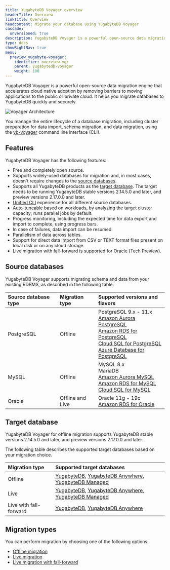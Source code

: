 ```yaml
---
title: YugabyteDB Voyager overview
headerTitle: Overview
linkTitle: Overview
headcontent: Migrate your database using YugabyteDB Voyager
cascade:
  unversioned: true
description: YugabyteDB Voyager is a powerful open-source data migration engine that helps you migrate your database to YugabyteDB quickly and securely.
type: docs
showRightNav: true
menu:
  preview_yugabyte-voyager:
    identifier: overview-vgr
    parent: yugabytedb-voyager
    weight: 100
---
```


YugabyteDB Voyager is a powerful open-source data migration engine that accelerates cloud native adoption by removing barriers to moving applications to the public or private cloud. It helps you migrate databases to YugabyteDB quickly and securely.

![Voyager Architecture](/images/migrate/voyager-architecture.png)

You manage the entire lifecycle of a database migration, including cluster preparation for data import, schema migration, and data migration, using the [yb-voyager](https://github.com/yugabyte/yb-voyager) command line interface (CLI).

## Features

YugabyteDB Voyager has the following features:

- Free and completely open source.
- Supports widely-used databases for migration and, in most cases, doesn't require changes to the [source databases](#source-databases).
- Supports all YugabyteDB products as the [target database](#target-database). The target needs to be running YugabyteDB stable versions 2.14.5.0 and later, and preview versions 2.17.0.0 and later.
- [Unified CLI](../reference/yb-voyager-cli/) experience for all different source databases.
- [Auto-tuneable](../performance/) based on workloads, by analyzing the target cluster capacity; runs parallel jobs by default.
- Progress monitoring, including the expected time for data export and import to complete, using progress bars.
- In case of failures, data import can be resumed.
- Parallelism of data across tables.
- Support for direct data import from CSV or TEXT format files present on local disk or on any cloud storage.
- Live migration with fall-forward is supported for Oracle (Tech Preview).

## Source databases

YugabyteDB Voyager supports migrating schema and data from your existing RDBMS, as described in the following table:

| Source database type | Migration type | Supported versions and flavors |
| :--------------------| :------------- |:----------------------------------- |
| PostgreSQL | Offline | PostgreSQL 9.x - 11.x <br> [Amazon Aurora PostgreSQL](https://docs.aws.amazon.com/AmazonRDS/latest/AuroraUserGuide/Aurora.AuroraPostgreSQL.html) <br> [Amazon RDS for PostgreSQL](https://aws.amazon.com/rds/postgresql/) <br> [Cloud SQL for PostgreSQL](https://cloud.google.com/sql/docs/postgres) <br> [Azure Database for PostgreSQL](https://azure.microsoft.com/en-ca/services/postgresql/) |
| MySQL | Offline | MySQL 8.x <br> MariaDB <br> [Amazon Aurora MySQL](https://docs.aws.amazon.com/AmazonRDS/latest/AuroraUserGuide/Aurora.AuroraMySQL.html) <br> [Amazon RDS for MySQL](https://aws.amazon.com/rds/mysql/) <br> [Cloud SQL for MySQL](https://cloud.google.com/sql/docs/mysql) |
| Oracle | Offline and Live |Oracle 11g - 19c <br> [Amazon RDS for Oracle](https://aws.amazon.com/rds/oracle/) |

## Target database

YugabyteDB Voyager for offline migration supports YugabyteDB stable versions 2.14.5.0 and later, and preview versions 2.17.0.0 and later.

<!-- Need to add for live migration -->

The following table describes the supported target databases based on your migration choice.

| Migration type | Supported target databases |
| :------------- | :------------------------- |
| Offline | [YugabyteDB](../../deploy/), [YugabyteDB Anywhere](../../yugabyte-platform/create-deployments/), [YugabyteDB Managed](../../yugabyte-cloud/cloud-basics/) |
| Live | [YugabyteDB](../../deploy/), [YugabyteDB Anywhere](../../yugabyte-platform/create-deployments/), [YugabyteDB Managed](../../yugabyte-cloud/cloud-basics/) |
| Live with fall-forward | [YugabyteDB](../../deploy/), [YugabyteDB Anywhere](../../yugabyte-platform/create-deployments/) |

<!--
| Product | Deployment instructions |
| :--- | :--- |
| YugabyteDB | [Deploy YugabyteDB](../../deploy/) |
| YugabyteDB Anywhere | [Deploy a universe](../../yugabyte-platform/create-deployments/) |
| YugabyteDB Managed | [Deploy a cluster](../../yugabyte-cloud/cloud-basics/) | -->

## Migration types

You can perform migration by choosing one of the following options:

- [Offline migration](../migrate/migrate-steps/)
- [Live migration](../migrate/live-migrate/)
- [Live migration with fall-forward](../migrate/live-fall-forward/)
